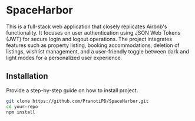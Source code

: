 # SpaceHarbor

This is a full-stack web application that closely replicates Airbnb's functionality. It focuses on user authentication using JSON Web Tokens (JWT) for secure login and logout operations. 
The project integrates features such as property listing, booking accommodations, deletion of listings, wishlist management, and a user-friendly toggle between dark and light modes for a personalized user experience.

## Installation


Provide a step-by-step guide on how to install project.


```bash
git clone https://github.com/PranotiPD/SpaceHarbor.git
cd your-repo
npm install
